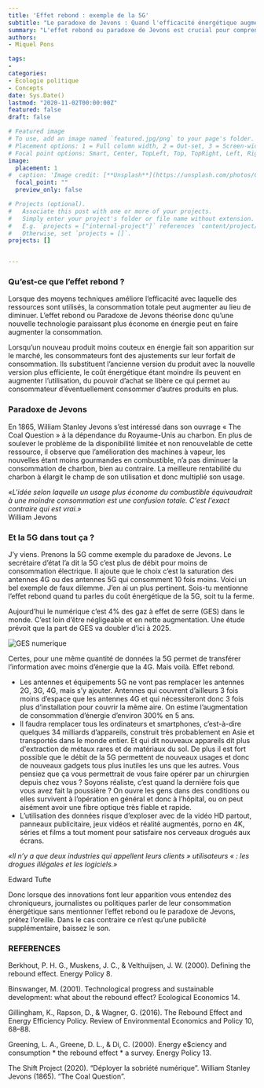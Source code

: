 ```yaml
---
title: 'Effet rebond : exemple de la 5G'
subtitle: "Le paradoxe de Jevons : Quand l'efficacité énergétique augmente la consommation finale."
summary: "L'effet rebond ou paradoxe de Jevons est crucial pour comprendre l'augmentation de la consommation d'énergie et des emissions de gaz à effet de serre. "
authors:
- Miquel Pons

tags:
- 
categories:
- Écologie politique
- Concepts
date: Sys.Date()
lastmod: "2020-11-02T00:00:00Z"
featured: false
draft: false

# Featured image
# To use, add an image named `featured.jpg/png` to your page's folder.
# Placement options: 1 = Full column width, 2 = Out-set, 3 = Screen-width
# Focal point options: Smart, Center, TopLeft, Top, TopRight, Left, Right, BottomLeft, Bottom, BottomRight
image:
  placement: 1
#  caption: 'Image credit: [**Unsplash**](https://unsplash.com/photos/CpkOjOcXdUY)'
  focal_point: ""
  preview_only: false

# Projects (optional).
#   Associate this post with one or more of your projects.
#   Simply enter your project's folder or file name without extension.
#   E.g. `projects = ["internal-project"]` references `content/project/deep-learning/index.md`.
#   Otherwise, set `projects = []`.
projects: []


---
```


### Qu’est-ce que l’effet rebond ?

Lorsque des moyens techniques améliore l’efficacité avec laquelle des ressources sont utilisés, la consommation totale peut augmenter au lieu de diminuer. L’effet rebond ou Paradoxe de Jevons théorise donc qu’une nouvelle technologie paraissant plus économe en énergie peut en faire augmenter la consommation.  
  
Lorsqu’un nouveau produit moins couteux en énergie fait son apparition sur le marché, les consommateurs font des ajustements sur leur forfait de consommation. Ils substituent l’ancienne version du produit avec la nouvelle version plus efficiente, le coût énergétique étant moindre ils peuvent en augmenter l’utilisation, du pouvoir d’achat se libère ce qui permet au consommateur d’éventuellement consommer d’autres produits en plus.   
  
### Paradoxe de Jevons

En 1865, William Stanley Jevons s’est intéressé dans son ouvrage « The Coal Question » à la dépendance du Royaume-Unis au charbon. En plus de soulever le problème de la disponibilité limitée et non renouvelable de cette ressource, il observe que l’amélioration des machines à vapeur, les nouvelles étant moins gourmandes en combustible, n’a pas diminuer la consommation de charbon, bien au contraire. La meilleure rentabilité du charbon à élargit le champ de son utilisation et donc multiplié son usage.  

*«L'idée selon laquelle un usage plus économe du combustible équivaudrait à une moindre consommation est une confusion totale. C'est l'exact contraire qui est vrai.»*   
William Jevons

### Et la 5G dans tout ça ?

J’y viens. Prenons la 5G comme exemple du paradoxe de Jevons. Le secrétaire d’état l’a dit la 5G c’est plus de débit pour moins de consommation électrique. Il ajoute que le choix c’est la saturation des antennes 4G ou des antennes 5G qui consomment 10 fois moins. Voici un bel exemple de faux dilemme. J’en ai un plus pertinent. Sois-tu mentionne l’effet rebond quand tu parles du coût énergétique de la 5G, soit tu la ferme.   
  
Aujourd’hui le numérique c’est 4% des gaz à effet de serre (GES) dans le monde. C’est loin d’être négligeable et en nette augmentation. Une étude prévoit que la part de GES va doubler d’ici à 2025.  

<img class="fit-picture" 
    src="/media/GES numérique.PNG"
    alt="GES numerique"
    title="The Shift Project 2018"> 

Certes, pour une même quantité de données la 5G permet de transférer l’information avec moins d’énergie que la 4G. Mais voilà. Effet rebond.

-	Les antennes et équipements 5G ne vont pas remplacer les antennes 2G, 3G, 4G, mais s’y ajouter. Antennes qui couvrent d’ailleurs 3 fois moins d’espace que les antennes 4G et qui nécessiteront donc 3 fois plus d’installation pour couvrir la même aire. On estime l’augmentation de consommation d’énergie d’environ 300% en 5 ans.
-	Il faudra remplacer tous les ordinateurs et smartphones, c’est-à-dire quelques 34 milliards d’appareils, construit très probablement en Asie et transportés dans le monde entier. Et qui dit nouveaux appareils dit plus d'extraction de métaux rares et de matériaux du sol. De plus il est fort possible que le débit de la 5G permettent de nouveaux usages et donc de nouveaux gadgets tous plus inutiles les uns que les autres. Vous pensiez que ça vous permettrait de vous faire opérer par un chirurgien depuis chez vous ? Soyons réaliste, c’est quand la dernière fois que vous avez fait la poussière ? On ouvre les gens dans des conditions ou elles survivent à l’opération en général et donc à l’hôpital, ou on peut aisément avoir une fibre optique très fiable et rapide.
-	L’utilisation des données risque d’exploser avec de la vidéo HD partout, panneaux publicitaire, jeux vidéos et réalité augmentés, porno en 4K, séries et films a tout moment pour satisfaire nos cerveaux drogués aux écrans. 

*«Il n’y a que deux industries qui appellent leurs clients » utilisateurs « : les drogues illégales et les logiciels.»*  

Edward Tufte

Donc lorsque des innovations font leur apparition vous entendez des chroniqueurs, journalistes ou politiques parler de leur consommation énergétique sans mentionner l’effet rebond ou le paradoxe de Jevons, prêtez l’oreille. Dans le cas contraire ce n’est qu’une publicité supplémentaire, baissez le son. 

### REFERENCES

Berkhout, P. H. G., Muskens, J. C., & Velthuijsen, J. W. (2000). Defining the rebound effect. Energy Policy 8.  
  
Binswanger, M. (2001). Technological progress and sustainable development: what about the rebound effect? Ecological Economics 14.  
  
Gillingham, K., Rapson, D., & Wagner, G. (2016). The Rebound Effect and Energy Efficiency Policy. Review of Environmental Economics and Policy 10, 68–88.  
   
Greening, L. A., Greene, D. L., & Di, C. (2000). Energy e$ciency and consumption * the rebound effect * a survey. Energy Policy 13.  
  
The Shift Project (2020). “Déployer la sobriété numérique”.
William Stanley Jevons (1865).  “The Coal Question”.
